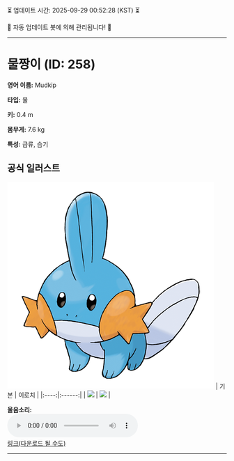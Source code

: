 
⏳ 업데이트 시간: 2025-09-29 00:52:28 (KST) ⏳

🤖 자동 업데이트 봇에 의해 관리됩니다! 🤖

---

# 물짱이 (ID: 258)
**영어 이름:** Mudkip

**타입:** 물

**키:** 0.4 m

**몸무게:** 7.6 kg

**특성:** 급류, 습기

## 공식 일러스트
![](https://raw.githubusercontent.com/PokeAPI/sprites/master/sprites/pokemon/other/official-artwork/258.png)
| 기본 | 이로치 |
|:----:|:------:|
| <img src="http://play.pokemonshowdown.com/sprites/ani/mudkip.gif" width="200"> | <img src="http://play.pokemonshowdown.com/sprites/ani-shiny/mudkip.gif" width="200"> |

**울음소리:**<br><audio controls src="https://raw.githubusercontent.com/PokeAPI/cries/main/cries/pokemon/latest/258.ogg"></audio><br> [링크(다운로드 될 수도)](https://raw.githubusercontent.com/PokeAPI/cries/main/cries/pokemon/latest/258.ogg)


---
